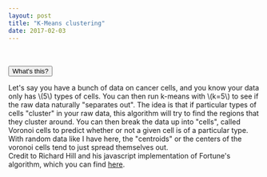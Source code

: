 ```yaml
---
layout: post
title: "K-Means clustering"
date: 2017-02-03
---
```

<script src="/js/libraries/p5.js" type="text/javascript"></script>
<script src="/js/libraries/p5.dom.js" type="text/javascript"></script>
<script src="/js/libraries/rhill-voronoi-core.min.js" type="text/javascript"></script>
<script src="/js/k_means.js" type="text/javascript"></script>

<div id="k_means" style="display: flex;justify-content: center;"></div><br><br>
<button class="accordion">What's this?</button>
<div class="panel">
<p>
Let's say you have a bunch of data on cancer cells, and you know your data only has \(5\) types of cells. You can then run k-means with \(k=5\) to see if the raw data naturally "separates out". The idea is that if particular types of cells "cluster" in your raw data, this algorithm will try to find the regions that they cluster around. You can then break the data up into "cells", called Voronoi cells to predict whether or not a given cell is of a particular type.
<br>
With random data like I have here, the "centroids" or the centers of the voronoi cells tend to just spread themselves out.
<br>
Credit to Richard Hill and his javascript implementation of Fortune's algorithm, which you can find <a href="https://github.com/gorhill/Javascript-Voronoi">here</a>.
</p>
</div>
